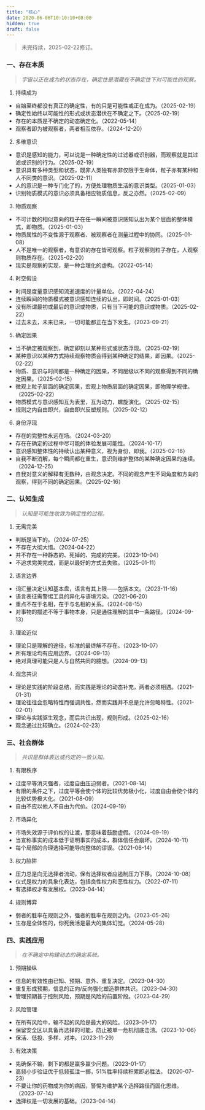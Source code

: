 ```yaml
---
title: "核心"
date: 2020-06-06T10:10:10+08:00
hidden: true
draft: false
---
```

> 未完待续，2025-02-22修订。

### 一、存在本质
> *宇宙以正在成为的状态存在，确定性是潜藏在不确定性下对可能性的观察。*
1. 持续成为
- 自始至终都没有真正的确定性，有的只是可能性或正在成为。（2025-02-19）
- 确定性始终以可能性的形式或状态潜伏在不确定之下。（2025-02-19）
- 存在的本质是不确定的动态确定化。（2022-05-14）
- 观察者即为被观察者，两者相互依存。（2024-12-20）

2. 多维意识
- 意识是感知的能力，可以说是一种确定性的过滤器或识别器，而观察就是其过滤或识别的行为。（2025-02-19）
- 意识具有多种类型和状态，既非人类独有亦非仅限于生命体，粒子亦有某种和人不同类的意识。（2025-02-11）
- 人的意识是一种专门化了的，方便处理物质生活的意识类型。（2025-01-03）
- 识别物质模式的意识必须具备相应物质信息，反之亦然。（2025-02-09）

3. 物质观察
- 不可计数的相似意向的粒子在任一瞬间被意识感知认出为某个层面的整体模式，即物质。（2025-01-03）
- 物质属性的不变性源于观察者、被观察者在测量过程中的协同。（2025-01-08）
- 人不是唯一的观察者，有意识的存在皆可观察。粒子观察则粒子存在，人观察则物质存在。（2025-02-20）
- 现实是观察的实现，是一种合理化的虚构。（2022-05-14）

4. 时空假设
- 时间是度量意识感知流逝速度的计量单位。（2022-04-24）
- 连续瞬间的物质模式被意识感知连续的认出，即时间。（2025-01-03）
- 没有所谓最初或最后的意识或物质，只有当下可能的意识或物质。（2025-02-22）
- 过去未去，未来已来，一切可能都正在当下发生。（2023-09-21）

5. 确定因果
- 当不确定被观察到，确定即刻以某种形式或状态浮现。（2025-02-19）
- 某种意识以某种方式持续观察物质会得到某种确定的结果，即因果。（2025-02-22）
- 物质、意识与时间都是一种确定的因果，不同层级以不同的观察得到不同的确定因果。（2025-02-15）
- 微观上粒子层面的确定因果，宏观上物质层面的确定因果，即物理学规律。（2025-02-22）
- 物质模式与意识感知互为表里，互为动力，螺旋演化。（2025-02-15）
- 规则之内自由即兴，自由即兴反塑规则。（2025-02-12）

6. 身份浮现
- 存在的完整性永远在场。（2024-03-20）
- 存在在确定的过程中尽可能的体验发展可能性。（2024-10-17）
- 意识感知整体性的持续认出某种意义，视为身份，即我。（2025-02-16）
- 自我不断消解，每个瞬间都在重生，意识则维护整体的某种确定因果的连续。（2024-12-25）
- 自我对意义的解释有无数种，由观念决定。不同的观念产生不同角度和方向的观察，得到不同的确定因果。（2025-02-16）

### 二、认知生成
> *认知是可能性收敛为确定性的过程。*
1. 无需完美
- 判断是当下的。（2024-07-25）
- 不存在大彻大悟。（2024-04-22）
- 并不存在一种静态的、死掉的、完成的完美。（2023-10-04）
- 不追求完美完成，而是以最好的方式去失败。（2025-01-11）

2. 语言边界
- 词汇量决定认知基本盘，语言有其上限——包括本文。（2023-11-16）
- 语言表征需警惕工具的异化与语境污染。（2021-06-20）
- 重点不在于名相，在于与名相的关系。（2024-08-15）
- 对事物的描述不等于事物本身，只是通往理解的其中一条路径。（2024-09-13）

3. 理论近似
- 理论只是理解的途径，标准的最终解不存在。（2023-10-07）
- 所有理论均有应用边界。（2024-09-13）
- 绝对真理可能只是人与自然共同的臆想。（2024-09-13）

4. 观念共识
- 理论是实践的阶段总结，而实践是理论的动态补充，两者必须相遇。（2021-01-31）
- 理论往往会忽略特性而强调共性，然而实践并不总是允许忽略特性。（2021-02-01）
- 理论与实践驱生观念，而后共识出现，规则形成。（2025-02-16）
- 观念通过比较确立。（2024-02-23）

### 三、社会群体
> *共识是群体表达或约定的一致认知。*
1. 有限秩序
- 过度平等消灭强者，过度自由压迫弱者。（2021-08-14）
- 有限的条件之下，过度平等会使个体的比较优势极小化，过度自由会使个体的比较优势极大化。（2021-08-09）
- 自由不应以他人不自由为代价。（2024-09-19）

2. 市场异化
- 市场失效源于评价权的让渡，那意味着鼓励虚假。（2024-09-19）
- 当宣称事实的成本低于证明事实的成本，群体信任会崩坏。（2024-10-11）
- 每个局部的合理选择可能导向整体的谬误。（2021-06-14）

3. 权力陷阱
- 压力总是向无选择者流动，保有选择权者应遏制压力下移。（2024-10-08）
- 仪式是权力的具象化表达，包括良性权力和恶性权力。（2022-07-11）
- 有选择权才有发展权。（2023-04-14）

4. 规则博弈
- 弱者的胜率在规则之外，强者的胜率在规则之内。（2023-05-26）
- 生存是全体性的，你死我活是最大的集体幻觉。（2024-05-28）

### 四、实践应用
> *在不确定中构建动态的确定系统。*
1. 预期操纵
- 信息的有效性由已知、预期、意外、重复决定。（2023-04-30）
- 重复形成预期，信息的正向/反向强化塑造群体共识。（2023-04-30）
- 管理预期甚于控制风险，预期是风险的前置阶段。（2023-04-29）

2. 风险管理
- 在所有风险中，输不起的风险是最大的风险。（2023-01-17）
- 保留安全区以具备再选择的可能，防止被单一危机彻底击溃。（2023-10-06）
- 保活、低投、多样、对冲。（2023-11-29）

3. 有效决策
- 先确保不输，剩下的都是赢多赢少问题。（2023-01-17）
- 高频小步验证优于低频孤注一掷，51%胜率持续积累即必胜法。 (2020-07-23)
- 不要让你的药物成为你的病因，警惕为维护某个选择路径而固化思维。（2023-07-14）
- 选择权是一切发展的基础。（2023-04-14）